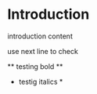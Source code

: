 # Introduction

introduction content 

use next line to check

** testing bold **

* testig italics *